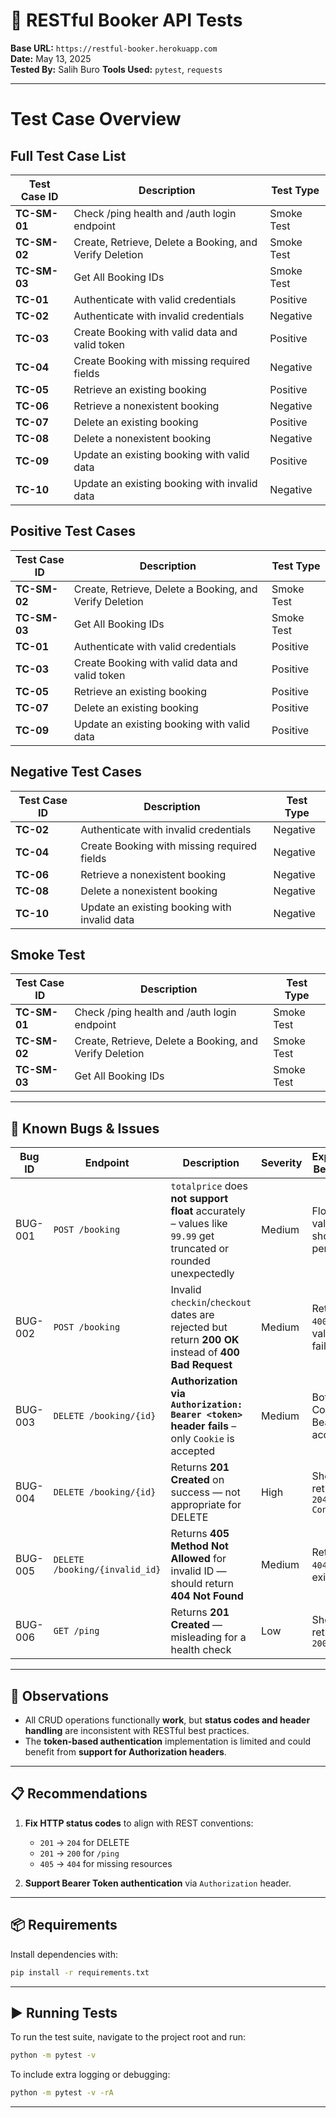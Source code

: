 
# 🧪 RESTful Booker API Tests

**Base URL:** `https://restful-booker.herokuapp.com`  
**Date:** May 13, 2025  
**Tested By:** Salih Buro
**Tools Used:** `pytest`, `requests`  

---

# Test Case Overview

## Full Test Case List

| **Test Case ID**                       | **Description**                                                | **Test Type**    |
|----------------------------------------|----------------------------------------------------------------|------------------|
| **TC-SM-01**                           | Check /ping health and /auth login endpoint                    | Smoke Test       |
| **TC-SM-02**                           | Create, Retrieve, Delete a Booking, and Verify Deletion        | Smoke Test       |
| **TC-SM-03**                           | Get All Booking IDs                                            | Smoke Test       |
| **TC-01**                              | Authenticate with valid credentials                            | Positive         |
| **TC-02**                              | Authenticate with invalid credentials                          | Negative         |
| **TC-03**                              | Create Booking with valid data and valid token                 | Positive         |
| **TC-04**                              | Create Booking with missing required fields                    | Negative         |
| **TC-05**                              | Retrieve an existing booking                                  | Positive         |
| **TC-06**                              | Retrieve a nonexistent booking                                | Negative         |
| **TC-07**                              | Delete an existing booking                                    | Positive         |
| **TC-08**                              | Delete a nonexistent booking                                  | Negative         |
| **TC-09**                              | Update an existing booking with valid data                    | Positive         |
| **TC-10**                              | Update an existing booking with invalid data                  | Negative         |

## Positive Test Cases

| **Test Case ID**                       | **Description**                                                | **Test Type**    |
|----------------------------------------|----------------------------------------------------------------|------------------|
| **TC-SM-02**                           | Create, Retrieve, Delete a Booking, and Verify Deletion        | Smoke Test       |
| **TC-SM-03**                           | Get All Booking IDs                                            | Smoke Test       |
| **TC-01**                              | Authenticate with valid credentials                            | Positive         |
| **TC-03**                              | Create Booking with valid data and valid token                 | Positive         |
| **TC-05**                              | Retrieve an existing booking                                  | Positive         |
| **TC-07**                              | Delete an existing booking                                    | Positive         |
| **TC-09**                              | Update an existing booking with valid data                    | Positive         |

## Negative Test Cases

| **Test Case ID**                       | **Description**                                                | **Test Type**    |
|----------------------------------------|----------------------------------------------------------------|------------------|
| **TC-02**                              | Authenticate with invalid credentials                          | Negative         |
| **TC-04**                              | Create Booking with missing required fields                    | Negative         |
| **TC-06**                              | Retrieve a nonexistent booking                                | Negative         |
| **TC-08**                              | Delete a nonexistent booking                                  | Negative         |
| **TC-10**                              | Update an existing booking with invalid data                  | Negative         |

## Smoke Test

| **Test Case ID**                       | **Description**                                                | **Test Type**    |
|----------------------------------------|----------------------------------------------------------------|------------------|
| **TC-SM-01**                           | Check /ping health and /auth login endpoint                    | Smoke Test       |
| **TC-SM-02**                           | Create, Retrieve, Delete a Booking, and Verify Deletion        | Smoke Test       |
| **TC-SM-03**                           | Get All Booking IDs                                            | Smoke Test       |

---

## 🐞 Known Bugs & Issues

| Bug ID | Endpoint                              | Description                                                                                                                                      | Severity | Expected Behavior                |
|--------|----------------------------------------|--------------------------------------------------------------------------------------------------------------------------------------------------|----------|----------------------------------|
| BUG-001 | `POST /booking`                       | `totalprice` does **not support float** accurately – values like `99.99` get truncated or rounded unexpectedly                                 | Medium   | Float values should persist     |
| BUG-002 | `POST /booking`                       | Invalid `checkin`/`checkout` dates are rejected but return **200 OK** instead of **400 Bad Request**                                           | Medium   | Return `400` for validation fail|
| BUG-003 | `DELETE /booking/{id}`                | **Authorization via `Authorization: Bearer <token>` header fails** – only `Cookie` is accepted                                                  | Medium   | Both Cookie & Bearer accepted  |
| BUG-004 | `DELETE /booking/{id}`                | Returns **201 Created** on success — not appropriate for DELETE                                                                                 | High     | Should return `204 No Content` |
| BUG-005 | `DELETE /booking/{invalid_id}`        | Returns **405 Method Not Allowed** for invalid ID — should return **404 Not Found**                                                             | Medium   | Return `404` if not exists     |
| BUG-006 | `GET /ping`                           | Returns **201 Created** — misleading for a health check                                                                                         | Low      | Should return `200 OK`         |

---

## 🔎 Observations

- All CRUD operations functionally **work**, but **status codes and header handling** are inconsistent with RESTful best practices.
- The **token-based authentication** implementation is limited and could benefit from **support for Authorization headers**.

---

## 📋 Recommendations

1. **Fix HTTP status codes** to align with REST conventions:
   - `201` → `204` for DELETE
   - `201` → `200` for `/ping`
   - `405` → `404` for missing resources

2. **Support Bearer Token authentication** via `Authorization` header.

---

## 📦 Requirements

Install dependencies with:

```bash
pip install -r requirements.txt
```

---

## ▶️ Running Tests

To run the test suite, navigate to the project root and run:

```bash
python -m pytest -v
```

To include extra logging or debugging:

```bash
python -m pytest -v -rA
```

---